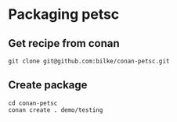 # Packaging petsc

## Get recipe from conan

```
git clone git@github.com:bilke/conan-petsc.git
```

## Create package

```
cd conan-petsc
conan create . demo/testing
```
